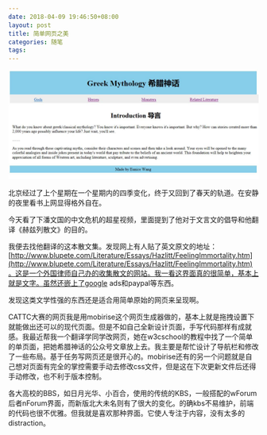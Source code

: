 ```yaml
---
date: 2018-04-09 19:46:50+08:00
layout: post
title: 简单网页之美
categories: 随笔
tags: 
---
```


![](https://github.com/xulihang/xulihang.github.io/raw/master/album/simplepage.jpg)

北京经过了上个星期在一个星期内的四季变化，终于又回到了春天的轨道。在安静的夜里看书上网显得格外自在。

今天看了下潘文国的中文危机的超星视频，里面提到了他对于文言文的倡导和他翻译《赫兹列散文》的目的。

我便去找他翻译的这本散文集。发现网上有人贴了英文原文的地址：[http://www.blupete.com/Literature/Essays/Hazlitt/FeelingImmortality.htm](http://www.blupete.com/Literature/Essays/Hazlitt/FeelingImmortality.htm)。这是一个外国律师自己办的收集散文的网站。我一看这界面真的很简单，基本上就是文字。虽然还嵌上了google ads和paypal等东西。

发现这类文学性强的东西还是适合用简单原始的网页来呈现啊。

CATTC大赛的网页我是用mobirise这个网页生成器做的，基本上就是拖拽设置下就能做出还可以的现代页面。但是不如自己全新设计页面，手写代码那样有成就感。我最近帮我一个翻译学同学改网页，她在w3cschool的教程中找了一个简单的单页面，把她希腊神话的公众号文章放上去。我主要是帮忙设计了导航栏和修改了一些布局。基于任务写网页还是很开心的。mobirise还有的另一个问题就是自己想对页面有完全的掌控需要手动去修改css文件，但是这在下次更新文件后还得手动修改，也不利于版本控制。

各大高校的BBS，如日月光华、小百合，使用的传统的KBS，一般搭配的wForum后者nForum界面，而新版北大未名则有了很大的变化。的确kbs不易维护，前端的代码也很不优雅。但我就是喜欢那种界面。它使人专注于内容，没有太多的distraction。



